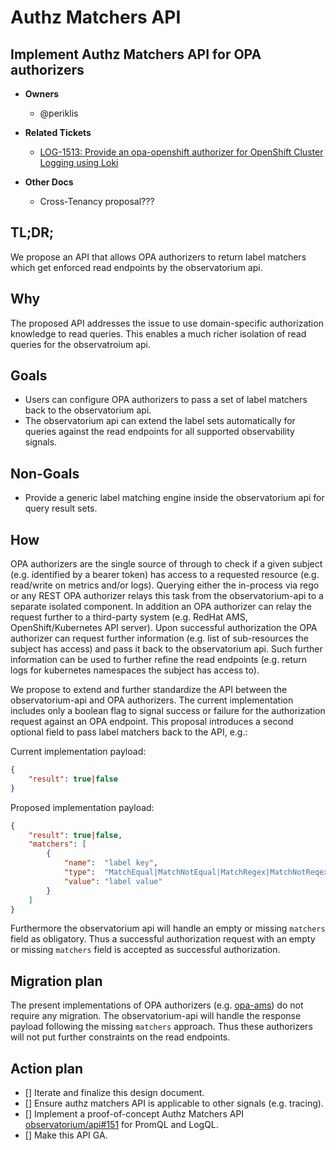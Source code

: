 # Authz Matchers API

## Implement Authz Matchers API for OPA authorizers

* **Owners**
  * @periklis

* **Related Tickets**
  * [LOG-1513: Provide an opa-openshift authorizer for OpenShift Cluster Logging using Loki](https://issues.redhat.com/browse/LOG-1513)

* **Other Docs**
  * Cross-Tenancy proposal???

## TL;DR;

We propose an API that allows OPA authorizers to return label matchers which get enforced read endpoints by the observatorium api.

## Why

The proposed API addresses the issue to use domain-specific authorization knowledge to read queries. This enables a much richer isolation of read queries for the observatroium api.

## Goals

* Users can configure OPA authorizers to pass a set of label matchers back to the observatorium api.
* The observatorium api can extend the label sets automatically for queries against the read endpoints for all supported observability signals.

## Non-Goals

* Provide a generic label matching engine inside the observatorium api for query result sets.

## How

OPA authorizers are the single source of through to check if a given subject (e.g. identified by a bearer token) has access to a requested resource (e.g. read/write on metrics and/or logs). Querying either the in-process via rego or any REST OPA authorizer relays this task from the observatorium-api to a separate isolated component. In addition an OPA authorizer can relay the request further to a third-party system (e.g. RedHat AMS, OpenShift/Kubernetes API server). Upon successful authorization the OPA authorizer can request further information (e.g. list of sub-resources the subject has access) and pass it back to the observatorium api. Such further information can be used to further refine the read endpoints (e.g. return logs for kubernetes namespaces the subject has access to).

We propose to extend and further standardize the API between the observatorium-api and OPA authorizers. The current implementation includes only a boolean flag to signal success or failure for the authorization request against an OPA endpoint. This proposal introduces a second optional field to pass label matchers back to the API, e.g.:

Current implementation payload:

```json
{
    "result": true|false
}
```

Proposed implementation payload:

```json
{
    "result": true|false,
    "matchers": [
        {
            "name":  "label key",
            "type":  "MatchEqual|MatchNotEqual|MatchRegex|MatchNotReqex",
            "value": "label value"
        }
    ]
}
```

Furthermore the observatorium api will handle an empty or missing `matchers` field as obligatory. Thus a successful authorization request with an empty or missing `matchers` field is accepted as successful authorization.

## Migration plan

The present implementations of OPA authorizers (e.g. [opa-ams](https://github.com/observatorium/opa-ams)) do not require any migration. The observatorium-api will handle the response payload following the missing `matchers` approach. Thus these authorizers will not put further constraints on the read endpoints.

## Action plan

- [] Iterate and finalize this design document.
- [] Ensure authz matchers API is applicable to other signals (e.g. tracing).
- [] Implement a proof-of-concept Authz Matchers API [observatorium/api#151](https://github.com/observatorium/api/pull/151) for PromQL and LogQL.
- [] Make this API GA.
